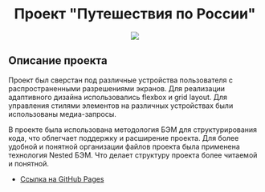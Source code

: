 <div align="center">

# Проект "Путешествия по России"
  <img src="https://github.com/kubryak/russian-travel/assets/115572977/899a494e-344c-4490-ad6d-efeb0e9e7281">
</div>

## Описание проекта

Проект был сверстан под различные устройства пользователя с распространенными разрешениями экранов. Для реализации адаптивного дизайна использовались flexbox и grid layout. Для управления стилями элементов на различных устройствах были использованы медиа-запросы.

В проекте была использована методология БЭМ для структурирования кода, что облегчает поддержку и расширение проекта. Для более удобной и понятной организации файлов проекта была применена технология Nested БЭМ. Что делает структуру проекта более читаемой и понятной.

* [Ссылка на GitHub Pages](https://kubryak.github.io/russian-travel/)
